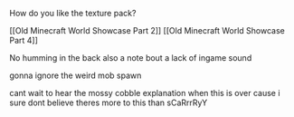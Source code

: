 
How do you like the texture pack?

[[Old Minecraft World Showcase Part 2]]
[[Old Minecraft World Showcase Part 4]]

No humming in the back
also a note bout a lack of ingame sound

gonna ignore the weird mob spawn

cant wait to hear the mossy cobble explanation when this is over
	cause i sure dont believe theres more to this than sCaRrrRyY
	
